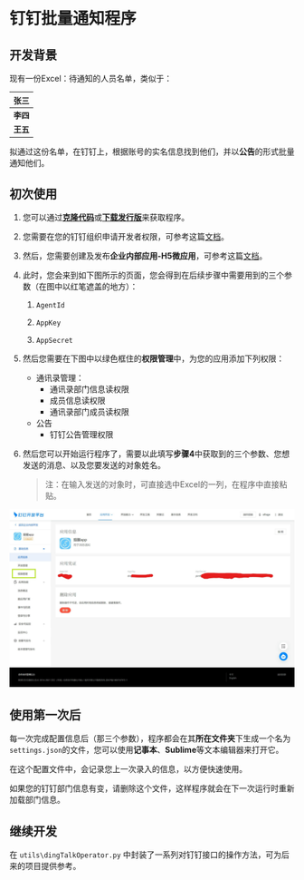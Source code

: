 # 钉钉批量通知程序

## 开发背景

现有一份Excel：待通知的人员名单，类似于：

| **张三** |
| -------- |
| **李四** |
| **王五** |

拟通过这份名单，在钉钉上，根据账号的实名信息找到他们，并以**公告**的形式批量通知他们。

## 初次使用

1. 您可以通过[**克隆代码**](https://github.com/laorange/dingtalk_sender/archive/refs/heads/master.zip)或[**下载发行版**](https://github.com/laorange/dingtalk_sender/releases)来获取程序。

2. 您需要在您的钉钉组织申请开发者权限，可参考这篇[文档](https://open.dingtalk.com/document/dashboard/become-a-dingtalk-developer)。

3. 然后，您需要创建及发布**企业内部应用-H5微应用**，可参考这篇[文档](https://open.dingtalk.com/document/org/microapplication-creation-and-release-process)。

4. 此时，您会来到如下图所示的页面，您会得到在后续步骤中需要用到的三个参数（在图中以红笔遮盖的地方）：

   1. `AgentId`

   1. `AppKey`

   1. `AppSecret`

5. 然后您需要在下图中以绿色框住的**权限管理**中，为您的应用添加下列权限：

   + 通讯录管理：
     + 通讯录部门信息读权限
     + 成员信息读权限
     + 通讯录部门成员读权限
   + 公告
     + 钉钉公告管理权限

6. 然后您可以开始运行程序了，需要以此填写**步骤4**中获取到的三个参数、您想发送的消息、以及您要发送的对象姓名。

   > 注：在输入发送的对象时，可直接选中Excel的一列，在程序中直接粘贴。

![demo.jpeg](assets\demo.jpeg)



## 使用第一次后

每一次完成配置信息后（那三个参数），程序都会在其**所在文件夹**下生成一个名为`settings.json`的文件，您可以使用**记事本**、**Sublime**等文本编辑器来打开它。

在这个配置文件中，会记录您上一次录入的信息，以方便快速使用。

如果您的钉钉部门信息有变，请删除这个文件，这样程序就会在下一次运行时重新加载部门信息。

## 继续开发

在 `utils\dingTalkOperator.py` 中封装了一系列对钉钉接口的操作方法，可为后来的项目提供参考。
